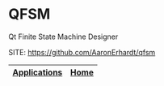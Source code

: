 # QFSM
 
 Qt Finite State Machine Designer
 
 SITE: https://github.com/AaronErhardt/qfsm

 | [Applications](https://portable-linux-apps.github.io/apps.html) | [Home](https://portable-linux-apps.github.io)
 | --- | --- |
